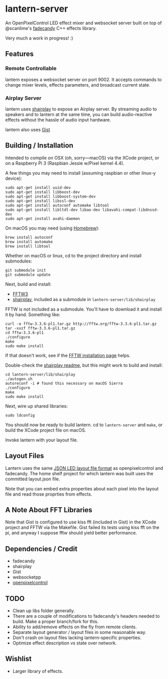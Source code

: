 # lantern-server

An OpenPixelControl LED effect mixer and websocket server built on 
top of @scanlime's [fadecandy](http://github.com/scanlime/fadecandy) 
C++ effects library.

Very much a work in progress! :)

## Features

### Remote Controllable

lantern exposes a websocket server on port 9002. It accepts commands
to change mixer levels, effects parameters, and broadcast current
state.

### Airplay Server

lantern uses [shairplay](https://github.com/juhovh/shairplay) to 
expose an Airplay server. By streaming audio to speakers and to
lantern at the same time, you can build audio-reactive effects 
without the hassle of audio input hardware. 

lantern also uses [Gist](https://github.com/adamstark/Gist)

## Building / Installation

Intended to compile on OSX (oh, sorry—macOS) via the XCode project, 
or on a Raspberry Pi 3 (Raspbian Jessie w/Pixel kernel 4.4).

A few things you may need to install (assuming raspbian or other 
linux-y device):

```
sudo apt-get install uuid-dev
sudo apt-get install libboost-dev
sudo apt-get install libboost-system-dev
sudo apt-get install libssl-dev
sudo apt-get install autoconf automake libtool
sudo apt-get install libltdl-dev libao-dev libavahi-compat-libdnssd-dev
sudo apt-get install avahi-daemon
```

On macOS you may need (using [Homebrew](https://brew.sh)):

```
brew install autoconf
brew install automake
brew install libtool
```

Whether on macOS or linux, cd to the project directory and
install submodules:

```
git submodule init
git submodule update
```

Next, build and install:

- [FFTW3](http://www.fftw.org)
- [shairplay](https://github.com/juhovh/shairplay), included as a submodule in `lantern-server/lib/shairplay`

FFTW is not included as a submodule. You'll have to download it and
install it by hand. Something like:

```
curl -o fftw-3.3.6-pl1.tar.gz http://fftw.org/fftw-3.3.6-pl1.tar.gz
tar -xvzf fftw-3.3.6-pl1.tar.gz
cd fftw-3.3.6-pl1
./configure
make
sudo make install
```

If that doesn't work, see if the 
[FFTW installation page](http://www.fftw.org/fftw2_doc/fftw_6.html)
helps.

Double-check the [shairplay readme](https://github.com/juhovh/shairplay), 
but this might work to build and install:

```
cd lantern-server/lib/shairplay
./autogen.sh
autoreconf -i # found this necessary on macOS Sierra
./configure
make
sudo make install
```

Next, wire up shared libraries:

```
sudo ldconfig
```

You should now be ready to build lantern. cd to 
`lantern-server` and `make`, or build the XCode 
project file on macOS.

Invoke lantern with your layout file.

## Layout Files

Lantern uses the same [JSON LED layout file format](https://github.com/scanlime/fadecandy/tree/master/examples#led-layouts) 
as openpixelcontrol and fadecandy. The home shelf project for which
lantern was built uses the committed layout.json file.

Note that you can embed extra properties about each pixel into the 
layout file and read those proprties from effects.

## A Note About FFT Libraries

Note that Gist is configured to use kiss fft (included in Gist) in 
the XCode project and FFTW via the Makefile. Gist failed its tests 
using kiss fft on the pi, and anyway I suppose fftw should yield 
better performance.

## Dependencies / Credit

- fadecandy
- shairplay
- Gist
- websocketpp
- [openpixelcontrol](https://github.com/zestyping/openpixelcontrol)

## TODO

- Clean up libs folder generally. 
- There are a couple of modifications to fadecandy's headers needed to 
  build. Make a proper branch/fork for this.
- Ability to add/remove effects on the fly from remote clients.
- Separate layout generator / layout files in some reasonable way.
- Don't crash on layout files lacking lantern-specific properties.
- Optimize effect description vs state over network.

## Wishlist

- Larger library of effects.